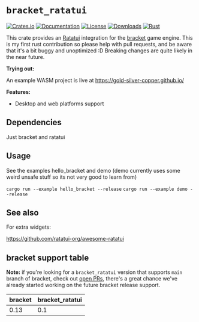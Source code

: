 
# `bracket_ratatui`

[![Crates.io](https://img.shields.io/crates/v/bracket_ratatui.svg)](https://crates.io/crates/bracket_ratatui)
[![Documentation](https://docs.rs/bracket_ratatui/badge.svg)](https://docs.rs/bracket_ratatui/0.1.2/bracket_ratatui/)
[![License](https://img.shields.io/badge/license-MIT-blue.svg)](https://github.com/bracketengine/bracket/blob/master/LICENSE)
[![Downloads](https://img.shields.io/crates/d/bracket_ratatui.svg)](https://crates.io/crates/bracket_ratatui)
[![Rust](https://github.com/gold-silver-copper/bracket_ratatui/workflows/CI/badge.svg)](https://github.com/gold-silver-copper/bracket_ratatui/actions)

This crate provides an [Ratatui](https://github.com/ratatui-org/ratatui) integration for the [bracket](https://github.com/bracketengine/bracket) game engine.
This is my first rust contribution so please help with pull requests, and be aware that it's a bit buggy and unoptimized :D Breaking changes are quite likely in the near future.

**Trying out:**

An example WASM project is live at https://gold-silver-copper.github.io/ 

**Features:**
- Desktop and web platforms support

## Dependencies

Just bracket and ratatui

## Usage

See the examples hello_bracket and demo (demo currently uses some weird unsafe stuff so its not very good to learn from)

`cargo run --example hello_bracket --release`
`cargo run --example demo --release`

## See also

For extra widgets:

https://github.com/ratatui-org/awesome-ratatui

## bracket support table

**Note:** if you're looking for a `bracket_ratatui` version that supports `main` branch of bracket, check out [open PRs](https://github.com/gold-silver-copper/bracket_ratatui/pulls), there's a great chance we've already started working on the future bracket release support.

| bracket | bracket_ratatui |
|------|-----------|
| 0.13 | 0.1      |

